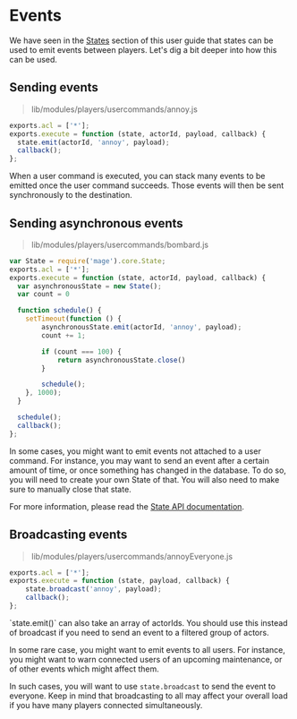 # Events

We have seen in the [States](#states) section of this user guide that
states can be used to emit events between players. Let's dig a bit deeper
into how this can be used.

## Sending events

> lib/modules/players/usercommands/annoy.js

```javascript
exports.acl = ['*'];
exports.execute = function (state, actorId, payload, callback) {
  state.emit(actorId, 'annoy', payload);
  callback();
};
```

When a user command is executed, you can stack many events to be emitted
once the user command succeeds. Those events will then be
sent synchronously to the destination.

## Sending asynchronous events

> lib/modules/players/usercommands/bombard.js

```javascript
var State = require('mage').core.State;
exports.acl = ['*'];
exports.execute = function (state, actorId, payload, callback) {
  var asynchronousState = new State();
  var count = 0

  function schedule() {
	setTimeout(function () {
		asynchronousState.emit(actorId, 'annoy', payload);
		count += 1;

		if (count === 100) {
			return asynchronousState.close()
		}

		schedule();
	}, 1000);
  }

  schedule();
  callback();
};
```

In some cases, you might want to emit events not attached to a user command. For instance,
you may want to send an event after a certain amount of time, or once something has changed
in the database. To do so, you will need to create your own State of that. You will also need
to make sure to manually close that state.

For more information, please read the [State API documentation](./api.html#states).

## Broadcasting events

> lib/modules/players/usercommands/annoyEveryone.js

```javascript
exports.acl = ['*'];
exports.execute = function (state, payload, callback) {
	state.broadcast('annoy', payload);
	callback();
};
```

<aside class="notice">
`state.emit()` can also take an array of actorIds. You should use this
instead of broadcast if you need to send an event to a filtered
group of actors.
</aside>

In some rare case, you might want to emit events to all users. For instance,
you might want to warn connected users of an upcoming maintenance, or
of other events which might affect them.

In such cases, you will want to use `state.broadcast` to send the event to
everyone. Keep in mind that broadcasting to all may affect your overall load
if you have many players connected simultaneously.
